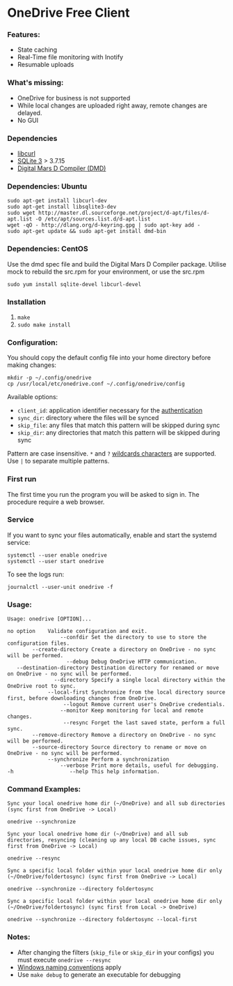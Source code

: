 OneDrive Free Client
====================

### Features:
* State caching
* Real-Time file monitoring with Inotify
* Resumable uploads

### What's missing:
* OneDrive for business is not supported
* While local changes are uploaded right away, remote changes are delayed.
* No GUI

### Dependencies
* [libcurl](http://curl.haxx.se/libcurl/)
* [SQLite 3](https://www.sqlite.org/) > 3.7.15
* [Digital Mars D Compiler (DMD)](http://dlang.org/download.html)

### Dependencies: Ubuntu
```
sudo apt-get install libcurl-dev
sudo apt-get install libsqlite3-dev
sudo wget http://master.dl.sourceforge.net/project/d-apt/files/d-apt.list -O /etc/apt/sources.list.d/d-apt.list
wget -qO - http://dlang.org/d-keyring.gpg | sudo apt-key add -
sudo apt-get update && sudo apt-get install dmd-bin
```

### Dependencies: CentOS
Use the dmd spec file and build the Digital Mars D Compiler package. Utilise mock to rebuild the src.rpm for your environment, or use the src.rpm

```
sudo yum install sqlite-devel libcurl-devel
```

### Installation
1. `make`
2. `sudo make install`

### Configuration:
You should copy the default config file into your home directory before making changes:
```
mkdir -p ~/.config/onedrive
cp /usr/local/etc/onedrive.conf ~/.config/onedrive/config
```

Available options:
* `client_id`: application identifier necessary for the [authentication][2]
* `sync_dir`: directory where the files will be synced
* `skip_file`: any files that match this pattern will be skipped during sync
* `skip_dir`: any directories that match this pattern will be skipped during sync

Pattern are case insensitive.
`*` and `?` [wildcards characters][3] are supported.
Use `|` to separate multiple patterns.

[2]: https://dev.onedrive.com/auth/msa_oauth.htm
[3]: https://technet.microsoft.com/en-us/library/bb490639.aspx

### First run
The first time you run the program you will be asked to sign in. The procedure require a web browser.

### Service
If you want to sync your files automatically, enable and start the systemd service:
```
systemctl --user enable onedrive
systemctl --user start onedrive
```

To see the logs run:
```
journalctl --user-unit onedrive -f
```

### Usage:
```
Usage: onedrive [OPTION]...

no option    Validate configuration and exit.
                 --confdir Set the directory to use to store the configuration files.
        --create-directory Create a directory on OneDrive - no sync will be performed.
                   --debug Debug OneDrive HTTP communication.
   --destination-directory Destination directory for renamed or move on OneDrive - no sync will be performed.
               --directory Specify a single local directory within the OneDrive root to sync.
             --local-first Synchronize from the local directory source first, before downloading changes from OneDrive.
                  --logout Remove current user's OneDrive credentials.
                 --monitor Keep monitoring for local and remote changes.
                  --resync Forget the last saved state, perform a full sync.
        --remove-directory Remove a directory on OneDrive - no sync will be performed.
        --source-directory Source directory to rename or move on OneDrive - no sync will be performed.
             --synchronize Perform a synchronization
                 --verbose Print more details, useful for debugging.
-h                  --help This help information.
```

### Command Examples:
```
Sync your local onedrive home dir (~/OneDrive) and all sub directories (sync first from OneDrive -> Local)

onedrive --synchronize

Sync your local onedrive home dir (~/OneDrive) and all sub directories, resyncing (cleaning up any local DB cache issues, sync first from OneDrive -> Local)

onedrive --resync

Sync a specific local folder within your local onedrive home dir only (~/OneDrive/foldertosync) (sync first from OneDrive -> Local)

onedrive --synchronize --directory foldertosync

Sync a specific local folder within your local onedrive home dir only (~/OneDrive/foldertosync) (sync first from Local -> OneDrive)

onedrive --synchronize --directory foldertosync --local-first

```

### Notes:
* After changing the filters (`skip_file` or `skip_dir` in your configs) you must execute `onedrive --resync`
* [Windows naming conventions][4] apply
* Use `make debug` to generate an executable for debugging

[4]: https://msdn.microsoft.com/en-us/library/aa365247
